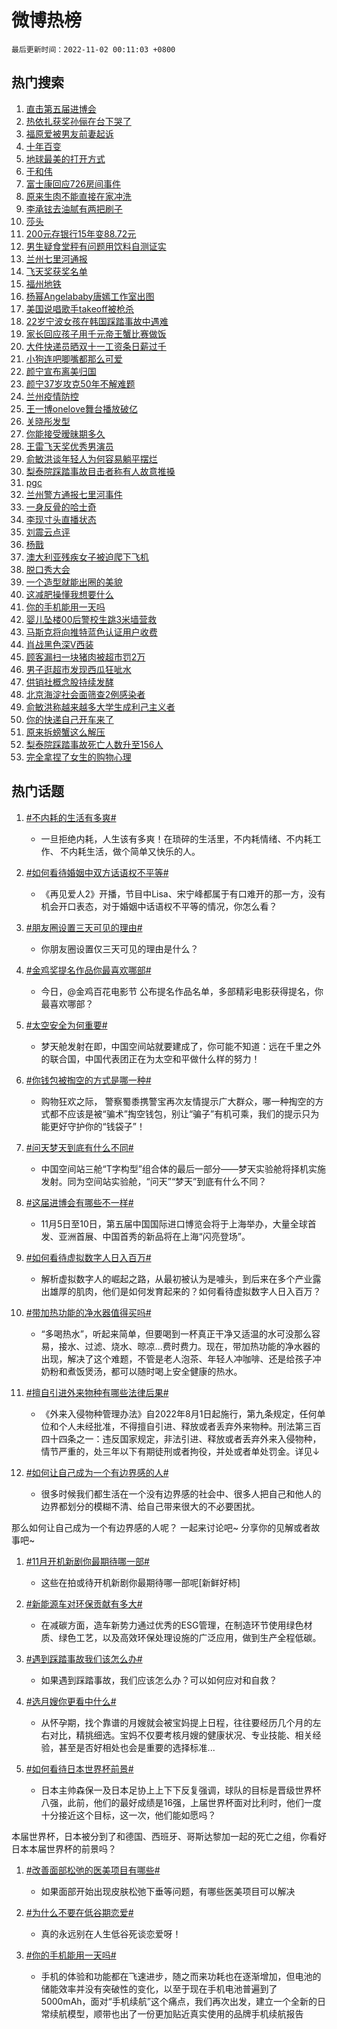 # 微博热榜

`最后更新时间：2022-11-02 00:11:03 +0800`

## 热门搜索

1. [直击第五届进博会](https://m.weibo.cn/search?containerid=100103type%3D1%26t%3D10%26q%3D%23%E7%9B%B4%E5%87%BB%E7%AC%AC%E4%BA%94%E5%B1%8A%E8%BF%9B%E5%8D%9A%E4%BC%9A%23&stream_entry_id=51&isnewpage=1&extparam=seat%3D1%26dgr%3D0%26c_type%3D51%26filter_type%3Drealtimehot%26pos%3D0%26cate%3D10103%26display_time%3D1667319061%26pre_seqid%3D1667319061431022726319&luicode=10000011&lfid=106003type%253D25%2526t%253D3%2526disable_hot%253D1%2526filter_type%253Drealtimehot)
1. [热依扎获奖孙俪在台下哭了](https://m.weibo.cn/search?containerid=100103type%3D1%26t%3D10%26q%3D%23%E7%83%AD%E4%BE%9D%E6%89%8E%E8%8E%B7%E5%A5%96%E5%AD%99%E4%BF%AA%E5%9C%A8%E5%8F%B0%E4%B8%8B%E5%93%AD%E4%BA%86%23&stream_entry_id=31&isnewpage=1&extparam=seat%3D1%26dgr%3D0%26c_type%3D31%26realpos%3D1%26filter_type%3Drealtimehot%26lcate%3D5001%26q%3D%2523%25E7%2583%25AD%25E4%25BE%259D%25E6%2589%258E%25E8%258E%25B7%25E5%25A5%2596%25E5%25AD%2599%25E4%25BF%25AA%25E5%259C%25A8%25E5%258F%25B0%25E4%25B8%258B%25E5%2593%25AD%25E4%25BA%2586%2523%26pos%3D0%26band_rank%3D1%26cate%3D0%26flag%3D1%26display_time%3D1667319061%26pre_seqid%3D1667319061431022726319&luicode=10000011&lfid=106003type%253D25%2526t%253D3%2526disable_hot%253D1%2526filter_type%253Drealtimehot)
1. [福原爱被男友前妻起诉](https://m.weibo.cn/search?containerid=100103type%3D1%26t%3D10%26q%3D%23%E7%A6%8F%E5%8E%9F%E7%88%B1%E8%A2%AB%E7%94%B7%E5%8F%8B%E5%89%8D%E5%A6%BB%E8%B5%B7%E8%AF%89%23&stream_entry_id=31&isnewpage=1&extparam=seat%3D1%26dgr%3D0%26c_type%3D31%26realpos%3D2%26filter_type%3Drealtimehot%26lcate%3D5001%26q%3D%2523%25E7%25A6%258F%25E5%258E%259F%25E7%2588%25B1%25E8%25A2%25AB%25E7%2594%25B7%25E5%258F%258B%25E5%2589%258D%25E5%25A6%25BB%25E8%25B5%25B7%25E8%25AF%2589%2523%26pos%3D1%26band_rank%3D2%26cate%3D0%26flag%3D1%26display_time%3D1667319061%26pre_seqid%3D1667319061431022726319&luicode=10000011&lfid=106003type%253D25%2526t%253D3%2526disable_hot%253D1%2526filter_type%253Drealtimehot)
1. [十年百变](https://m.weibo.cn/search?containerid=100103type%3D1%26t%3D10%26q%3D%23%E5%8D%81%E5%B9%B4%E7%99%BE%E5%8F%98%23&stream_entry_id=31&isnewpage=1&extparam=seat%3D1%26dgr%3D0%26c_type%3D31%26realpos%3D3%26filter_type%3Drealtimehot%26lcate%3D5001%26q%3D%2523%25E5%258D%2581%25E5%25B9%25B4%25E7%2599%25BE%25E5%258F%2598%2523%26pos%3D2%26band_rank%3D3%26cate%3D0%26flag%3D0%26display_time%3D1667319061%26pre_seqid%3D1667319061431022726319&luicode=10000011&lfid=106003type%253D25%2526t%253D3%2526disable_hot%253D1%2526filter_type%253Drealtimehot)
1. [地球最美的打开方式](https://m.weibo.cn/search?containerid=100103type%3D1%26t%3D10%26q%3D%23%E5%9C%B0%E7%90%83%E6%9C%80%E7%BE%8E%E7%9A%84%E6%89%93%E5%BC%80%E6%96%B9%E5%BC%8F%23&stream_entry_id=31&isnewpage=1&extparam=seat%3D1%26dgr%3D0%26c_type%3D31%26filter_type%3Drealtimehot%26lcate%3D5001%26adid%3D169857%26q%3D%2523%25E5%259C%25B0%25E7%2590%2583%25E6%259C%2580%25E7%25BE%258E%25E7%259A%2584%25E6%2589%2593%25E5%25BC%2580%25E6%2596%25B9%25E5%25BC%258F%2523%26pos%3D3%26band_rank%3D4%26topic_ad%3D1%26cate%3D0%26display_time%3D1667319061%26pre_seqid%3D1667319061431022726319&luicode=10000011&lfid=106003type%253D25%2526t%253D3%2526disable_hot%253D1%2526filter_type%253Drealtimehot)
1. [于和伟](https://m.weibo.cn/search?containerid=100103type%3D1%26t%3D10%26q%3D%E4%BA%8E%E5%92%8C%E4%BC%9F&stream_entry_id=31&isnewpage=1&extparam=seat%3D1%26dgr%3D0%26c_type%3D31%26realpos%3D4%26filter_type%3Drealtimehot%26lcate%3D5001%26q%3D%25E4%25BA%258E%25E5%2592%258C%25E4%25BC%259F%26pos%3D4%26band_rank%3D4%26cate%3D0%26flag%3D2%26display_time%3D1667319061%26pre_seqid%3D1667319061431022726319&luicode=10000011&lfid=106003type%253D25%2526t%253D3%2526disable_hot%253D1%2526filter_type%253Drealtimehot)
1. [富士康回应726房间事件](https://m.weibo.cn/search?containerid=100103type%3D1%26t%3D10%26q%3D%23%E5%AF%8C%E5%A3%AB%E5%BA%B7%E5%9B%9E%E5%BA%94726%E6%88%BF%E9%97%B4%E4%BA%8B%E4%BB%B6%23&stream_entry_id=31&isnewpage=1&extparam=seat%3D1%26dgr%3D0%26c_type%3D31%26realpos%3D5%26filter_type%3Drealtimehot%26lcate%3D5001%26q%3D%2523%25E5%25AF%258C%25E5%25A3%25AB%25E5%25BA%25B7%25E5%259B%259E%25E5%25BA%2594726%25E6%2588%25BF%25E9%2597%25B4%25E4%25BA%258B%25E4%25BB%25B6%2523%26pos%3D5%26band_rank%3D5%26cate%3D0%26flag%3D1%26display_time%3D1667319061%26pre_seqid%3D1667319061431022726319&luicode=10000011&lfid=106003type%253D25%2526t%253D3%2526disable_hot%253D1%2526filter_type%253Drealtimehot)
1. [原来生肉不能直接在家冲洗](https://m.weibo.cn/search?containerid=100103type%3D1%26t%3D10%26q%3D%23%E5%8E%9F%E6%9D%A5%E7%94%9F%E8%82%89%E4%B8%8D%E8%83%BD%E7%9B%B4%E6%8E%A5%E5%9C%A8%E5%AE%B6%E5%86%B2%E6%B4%97%23&stream_entry_id=31&isnewpage=1&extparam=seat%3D1%26dgr%3D0%26c_type%3D31%26realpos%3D6%26filter_type%3Drealtimehot%26lcate%3D5001%26q%3D%2523%25E5%258E%259F%25E6%259D%25A5%25E7%2594%259F%25E8%2582%2589%25E4%25B8%258D%25E8%2583%25BD%25E7%259B%25B4%25E6%258E%25A5%25E5%259C%25A8%25E5%25AE%25B6%25E5%2586%25B2%25E6%25B4%2597%2523%26pos%3D6%26band_rank%3D6%26cate%3D0%26flag%3D16%26display_time%3D1667319061%26pre_seqid%3D1667319061431022726319&luicode=10000011&lfid=106003type%253D25%2526t%253D3%2526disable_hot%253D1%2526filter_type%253Drealtimehot)
1. [李承铉去油腻有两把刷子](https://m.weibo.cn/search?containerid=100103type%3D1%26t%3D10%26q%3D%23%E6%9D%8E%E6%89%BF%E9%93%89%E5%8E%BB%E6%B2%B9%E8%85%BB%E6%9C%89%E4%B8%A4%E6%8A%8A%E5%88%B7%E5%AD%90%23&stream_entry_id=31&isnewpage=1&extparam=seat%3D1%26dgr%3D0%26c_type%3D31%26filter_type%3Drealtimehot%26lcate%3D5001%26adid%3D169888%26q%3D%2523%25E6%259D%258E%25E6%2589%25BF%25E9%2593%2589%25E5%258E%25BB%25E6%25B2%25B9%25E8%2585%25BB%25E6%259C%2589%25E4%25B8%25A4%25E6%258A%258A%25E5%2588%25B7%25E5%25AD%2590%2523%26pos%3D7%26band_rank%3D7%26topic_ad%3D1%26cate%3D0%26display_time%3D1667319061%26pre_seqid%3D1667319061431022726319&luicode=10000011&lfid=106003type%253D25%2526t%253D3%2526disable_hot%253D1%2526filter_type%253Drealtimehot)
1. [莎头](https://m.weibo.cn/search?containerid=100103type%3D1%26t%3D10%26q%3D%E8%8E%8E%E5%A4%B4&stream_entry_id=31&isnewpage=1&extparam=seat%3D1%26dgr%3D0%26c_type%3D31%26realpos%3D7%26filter_type%3Drealtimehot%26lcate%3D5001%26q%3D%25E8%258E%258E%25E5%25A4%25B4%26pos%3D8%26band_rank%3D7%26cate%3D0%26flag%3D1%26display_time%3D1667319061%26pre_seqid%3D1667319061431022726319&luicode=10000011&lfid=106003type%253D25%2526t%253D3%2526disable_hot%253D1%2526filter_type%253Drealtimehot)
1. [200元存银行15年变88.72元](https://m.weibo.cn/search?containerid=100103type%3D1%26t%3D10%26q%3D%23200%E5%85%83%E5%AD%98%E9%93%B6%E8%A1%8C15%E5%B9%B4%E5%8F%9888.72%E5%85%83%23&stream_entry_id=31&isnewpage=1&extparam=seat%3D1%26dgr%3D0%26c_type%3D31%26realpos%3D8%26filter_type%3Drealtimehot%26lcate%3D5001%26q%3D%2523200%25E5%2585%2583%25E5%25AD%2598%25E9%2593%25B6%25E8%25A1%258C15%25E5%25B9%25B4%25E5%258F%259888.72%25E5%2585%2583%2523%26pos%3D9%26band_rank%3D8%26cate%3D0%26flag%3D0%26display_time%3D1667319061%26pre_seqid%3D1667319061431022726319&luicode=10000011&lfid=106003type%253D25%2526t%253D3%2526disable_hot%253D1%2526filter_type%253Drealtimehot)
1. [男生疑食堂秤有问题用饮料自测证实](https://m.weibo.cn/search?containerid=100103type%3D1%26t%3D10%26q%3D%23%E7%94%B7%E7%94%9F%E7%96%91%E9%A3%9F%E5%A0%82%E7%A7%A4%E6%9C%89%E9%97%AE%E9%A2%98%E7%94%A8%E9%A5%AE%E6%96%99%E8%87%AA%E6%B5%8B%E8%AF%81%E5%AE%9E%23&stream_entry_id=31&isnewpage=1&extparam=seat%3D1%26dgr%3D0%26c_type%3D31%26realpos%3D9%26filter_type%3Drealtimehot%26lcate%3D5001%26q%3D%2523%25E7%2594%25B7%25E7%2594%259F%25E7%2596%2591%25E9%25A3%259F%25E5%25A0%2582%25E7%25A7%25A4%25E6%259C%2589%25E9%2597%25AE%25E9%25A2%2598%25E7%2594%25A8%25E9%25A5%25AE%25E6%2596%2599%25E8%2587%25AA%25E6%25B5%258B%25E8%25AF%2581%25E5%25AE%259E%2523%26pos%3D10%26band_rank%3D9%26cate%3D0%26flag%3D0%26display_time%3D1667319061%26pre_seqid%3D1667319061431022726319&luicode=10000011&lfid=106003type%253D25%2526t%253D3%2526disable_hot%253D1%2526filter_type%253Drealtimehot)
1. [兰州七里河通报](https://m.weibo.cn/search?containerid=100103type%3D1%26t%3D10%26q%3D%23%E5%85%B0%E5%B7%9E%E4%B8%83%E9%87%8C%E6%B2%B3%E9%80%9A%E6%8A%A5%23&stream_entry_id=31&isnewpage=1&extparam=seat%3D1%26dgr%3D0%26c_type%3D31%26realpos%3D10%26filter_type%3Drealtimehot%26lcate%3D5001%26q%3D%2523%25E5%2585%25B0%25E5%25B7%259E%25E4%25B8%2583%25E9%2587%258C%25E6%25B2%25B3%25E9%2580%259A%25E6%258A%25A5%2523%26pos%3D11%26band_rank%3D10%26cate%3D0%26flag%3D16%26display_time%3D1667319061%26pre_seqid%3D1667319061431022726319&luicode=10000011&lfid=106003type%253D25%2526t%253D3%2526disable_hot%253D1%2526filter_type%253Drealtimehot)
1. [飞天奖获奖名单](https://m.weibo.cn/search?containerid=100103type%3D1%26t%3D10%26q%3D%23%E9%A3%9E%E5%A4%A9%E5%A5%96%E8%8E%B7%E5%A5%96%E5%90%8D%E5%8D%95%23&stream_entry_id=31&isnewpage=1&extparam=seat%3D1%26dgr%3D0%26c_type%3D31%26realpos%3D11%26filter_type%3Drealtimehot%26lcate%3D5001%26q%3D%2523%25E9%25A3%259E%25E5%25A4%25A9%25E5%25A5%2596%25E8%258E%25B7%25E5%25A5%2596%25E5%2590%258D%25E5%258D%2595%2523%26pos%3D12%26band_rank%3D11%26cate%3D0%26flag%3D0%26display_time%3D1667319061%26pre_seqid%3D1667319061431022726319&luicode=10000011&lfid=106003type%253D25%2526t%253D3%2526disable_hot%253D1%2526filter_type%253Drealtimehot)
1. [福州地铁](https://m.weibo.cn/search?containerid=100103type%3D1%26t%3D10%26q%3D%E7%A6%8F%E5%B7%9E%E5%9C%B0%E9%93%81&stream_entry_id=31&isnewpage=1&extparam=seat%3D1%26dgr%3D0%26c_type%3D31%26realpos%3D12%26filter_type%3Drealtimehot%26lcate%3D5001%26q%3D%25E7%25A6%258F%25E5%25B7%259E%25E5%259C%25B0%25E9%2593%2581%26pos%3D13%26band_rank%3D12%26cate%3D0%26flag%3D1%26display_time%3D1667319061%26pre_seqid%3D1667319061431022726319&luicode=10000011&lfid=106003type%253D25%2526t%253D3%2526disable_hot%253D1%2526filter_type%253Drealtimehot)
1. [杨幂Angelababy唐嫣工作室出图](https://m.weibo.cn/search?containerid=100103type%3D1%26t%3D10%26q%3D%23%E6%9D%A8%E5%B9%82Angelababy%E5%94%90%E5%AB%A3%E5%B7%A5%E4%BD%9C%E5%AE%A4%E5%87%BA%E5%9B%BE%23&stream_entry_id=31&isnewpage=1&extparam=seat%3D1%26dgr%3D0%26c_type%3D31%26realpos%3D13%26filter_type%3Drealtimehot%26lcate%3D5001%26q%3D%2523%25E6%259D%25A8%25E5%25B9%2582Angelababy%25E5%2594%2590%25E5%25AB%25A3%25E5%25B7%25A5%25E4%25BD%259C%25E5%25AE%25A4%25E5%2587%25BA%25E5%259B%25BE%2523%26pos%3D14%26band_rank%3D13%26cate%3D0%26flag%3D0%26display_time%3D1667319061%26pre_seqid%3D1667319061431022726319&luicode=10000011&lfid=106003type%253D25%2526t%253D3%2526disable_hot%253D1%2526filter_type%253Drealtimehot)
1. [美国说唱歌手takeoff被枪杀](https://m.weibo.cn/search?containerid=100103type%3D1%26t%3D10%26q%3D%23%E7%BE%8E%E5%9B%BD%E8%AF%B4%E5%94%B1%E6%AD%8C%E6%89%8Btakeoff%E8%A2%AB%E6%9E%AA%E6%9D%80%23&stream_entry_id=31&isnewpage=1&extparam=seat%3D1%26dgr%3D0%26c_type%3D31%26realpos%3D14%26filter_type%3Drealtimehot%26lcate%3D5001%26q%3D%2523%25E7%25BE%258E%25E5%259B%25BD%25E8%25AF%25B4%25E5%2594%25B1%25E6%25AD%258C%25E6%2589%258Btakeoff%25E8%25A2%25AB%25E6%259E%25AA%25E6%259D%2580%2523%26pos%3D15%26band_rank%3D14%26cate%3D0%26flag%3D0%26display_time%3D1667319061%26pre_seqid%3D1667319061431022726319&luicode=10000011&lfid=106003type%253D25%2526t%253D3%2526disable_hot%253D1%2526filter_type%253Drealtimehot)
1. [22岁宁波女孩在韩国踩踏事故中遇难](https://m.weibo.cn/search?containerid=100103type%3D1%26t%3D10%26q%3D%2322%E5%B2%81%E5%AE%81%E6%B3%A2%E5%A5%B3%E5%AD%A9%E5%9C%A8%E9%9F%A9%E5%9B%BD%E8%B8%A9%E8%B8%8F%E4%BA%8B%E6%95%85%E4%B8%AD%E9%81%87%E9%9A%BE%23&stream_entry_id=31&isnewpage=1&extparam=seat%3D1%26dgr%3D0%26c_type%3D31%26realpos%3D15%26filter_type%3Drealtimehot%26lcate%3D5001%26q%3D%252322%25E5%25B2%2581%25E5%25AE%2581%25E6%25B3%25A2%25E5%25A5%25B3%25E5%25AD%25A9%25E5%259C%25A8%25E9%259F%25A9%25E5%259B%25BD%25E8%25B8%25A9%25E8%25B8%258F%25E4%25BA%258B%25E6%2595%2585%25E4%25B8%25AD%25E9%2581%2587%25E9%259A%25BE%2523%26pos%3D16%26band_rank%3D15%26cate%3D0%26flag%3D2%26display_time%3D1667319061%26pre_seqid%3D1667319061431022726319&luicode=10000011&lfid=106003type%253D25%2526t%253D3%2526disable_hot%253D1%2526filter_type%253Drealtimehot)
1. [家长回应孩子用千元帝王蟹比赛做饭](https://m.weibo.cn/search?containerid=100103type%3D1%26t%3D10%26q%3D%23%E5%AE%B6%E9%95%BF%E5%9B%9E%E5%BA%94%E5%AD%A9%E5%AD%90%E7%94%A8%E5%8D%83%E5%85%83%E5%B8%9D%E7%8E%8B%E8%9F%B9%E6%AF%94%E8%B5%9B%E5%81%9A%E9%A5%AD%23&stream_entry_id=31&isnewpage=1&extparam=seat%3D1%26dgr%3D0%26c_type%3D31%26realpos%3D16%26filter_type%3Drealtimehot%26lcate%3D5001%26q%3D%2523%25E5%25AE%25B6%25E9%2595%25BF%25E5%259B%259E%25E5%25BA%2594%25E5%25AD%25A9%25E5%25AD%2590%25E7%2594%25A8%25E5%258D%2583%25E5%2585%2583%25E5%25B8%259D%25E7%258E%258B%25E8%259F%25B9%25E6%25AF%2594%25E8%25B5%259B%25E5%2581%259A%25E9%25A5%25AD%2523%26pos%3D17%26band_rank%3D16%26cate%3D0%26flag%3D0%26display_time%3D1667319061%26pre_seqid%3D1667319061431022726319&luicode=10000011&lfid=106003type%253D25%2526t%253D3%2526disable_hot%253D1%2526filter_type%253Drealtimehot)
1. [大件快递员晒双十一工资条日薪过千](https://m.weibo.cn/search?containerid=100103type%3D1%26t%3D10%26q%3D%23%E5%A4%A7%E4%BB%B6%E5%BF%AB%E9%80%92%E5%91%98%E6%99%92%E5%8F%8C%E5%8D%81%E4%B8%80%E5%B7%A5%E8%B5%84%E6%9D%A1%E6%97%A5%E8%96%AA%E8%BF%87%E5%8D%83%23&stream_entry_id=31&isnewpage=1&extparam=seat%3D1%26dgr%3D0%26c_type%3D31%26realpos%3D17%26filter_type%3Drealtimehot%26lcate%3D5001%26q%3D%2523%25E5%25A4%25A7%25E4%25BB%25B6%25E5%25BF%25AB%25E9%2580%2592%25E5%2591%2598%25E6%2599%2592%25E5%258F%258C%25E5%258D%2581%25E4%25B8%2580%25E5%25B7%25A5%25E8%25B5%2584%25E6%259D%25A1%25E6%2597%25A5%25E8%2596%25AA%25E8%25BF%2587%25E5%258D%2583%2523%26pos%3D18%26band_rank%3D17%26cate%3D0%26flag%3D0%26display_time%3D1667319061%26pre_seqid%3D1667319061431022726319&luicode=10000011&lfid=106003type%253D25%2526t%253D3%2526disable_hot%253D1%2526filter_type%253Drealtimehot)
1. [小狗连吧唧嘴都那么可爱](https://m.weibo.cn/search?containerid=100103type%3D1%26t%3D10%26q%3D%23%E5%B0%8F%E7%8B%97%E8%BF%9E%E5%90%A7%E5%94%A7%E5%98%B4%E9%83%BD%E9%82%A3%E4%B9%88%E5%8F%AF%E7%88%B1%23&stream_entry_id=31&isnewpage=1&extparam=seat%3D1%26dgr%3D0%26c_type%3D31%26realpos%3D18%26filter_type%3Drealtimehot%26lcate%3D5001%26q%3D%2523%25E5%25B0%258F%25E7%258B%2597%25E8%25BF%259E%25E5%2590%25A7%25E5%2594%25A7%25E5%2598%25B4%25E9%2583%25BD%25E9%2582%25A3%25E4%25B9%2588%25E5%258F%25AF%25E7%2588%25B1%2523%26pos%3D19%26band_rank%3D18%26cate%3D0%26flag%3D0%26display_time%3D1667319061%26pre_seqid%3D1667319061431022726319&luicode=10000011&lfid=106003type%253D25%2526t%253D3%2526disable_hot%253D1%2526filter_type%253Drealtimehot)
1. [颜宁宣布离美归国](https://m.weibo.cn/search?containerid=100103type%3D1%26t%3D10%26q%3D%23%E9%A2%9C%E5%AE%81%E5%AE%A3%E5%B8%83%E7%A6%BB%E7%BE%8E%E5%BD%92%E5%9B%BD%23&stream_entry_id=31&isnewpage=1&extparam=seat%3D1%26dgr%3D0%26c_type%3D31%26realpos%3D19%26filter_type%3Drealtimehot%26lcate%3D5001%26q%3D%2523%25E9%25A2%259C%25E5%25AE%2581%25E5%25AE%25A3%25E5%25B8%2583%25E7%25A6%25BB%25E7%25BE%258E%25E5%25BD%2592%25E5%259B%25BD%2523%26pos%3D20%26band_rank%3D19%26cate%3D0%26flag%3D0%26display_time%3D1667319061%26pre_seqid%3D1667319061431022726319&luicode=10000011&lfid=106003type%253D25%2526t%253D3%2526disable_hot%253D1%2526filter_type%253Drealtimehot)
1. [颜宁37岁攻克50年不解难题](https://m.weibo.cn/search?containerid=100103type%3D1%26t%3D10%26q%3D%23%E9%A2%9C%E5%AE%8137%E5%B2%81%E6%94%BB%E5%85%8B50%E5%B9%B4%E4%B8%8D%E8%A7%A3%E9%9A%BE%E9%A2%98%23&stream_entry_id=31&isnewpage=1&extparam=seat%3D1%26dgr%3D0%26c_type%3D31%26realpos%3D20%26filter_type%3Drealtimehot%26lcate%3D5001%26q%3D%2523%25E9%25A2%259C%25E5%25AE%258137%25E5%25B2%2581%25E6%2594%25BB%25E5%2585%258B50%25E5%25B9%25B4%25E4%25B8%258D%25E8%25A7%25A3%25E9%259A%25BE%25E9%25A2%2598%2523%26pos%3D21%26band_rank%3D20%26cate%3D0%26flag%3D0%26display_time%3D1667319061%26pre_seqid%3D1667319061431022726319&luicode=10000011&lfid=106003type%253D25%2526t%253D3%2526disable_hot%253D1%2526filter_type%253Drealtimehot)
1. [兰州疫情防控](https://m.weibo.cn/search?containerid=100103type%3D1%26t%3D10%26q%3D%23%E5%85%B0%E5%B7%9E%E7%96%AB%E6%83%85%E9%98%B2%E6%8E%A7%23&stream_entry_id=31&isnewpage=1&extparam=seat%3D1%26dgr%3D0%26c_type%3D31%26realpos%3D21%26filter_type%3Drealtimehot%26lcate%3D5001%26q%3D%2523%25E5%2585%25B0%25E5%25B7%259E%25E7%2596%25AB%25E6%2583%2585%25E9%2598%25B2%25E6%258E%25A7%2523%26pos%3D22%26band_rank%3D21%26cate%3D0%26flag%3D1%26display_time%3D1667319061%26pre_seqid%3D1667319061431022726319&luicode=10000011&lfid=106003type%253D25%2526t%253D3%2526disable_hot%253D1%2526filter_type%253Drealtimehot)
1. [王一博onelove舞台播放破亿](https://m.weibo.cn/search?containerid=100103type%3D1%26t%3D10%26q%3D%23%E7%8E%8B%E4%B8%80%E5%8D%9Aonelove%E8%88%9E%E5%8F%B0%E6%92%AD%E6%94%BE%E7%A0%B4%E4%BA%BF%23&stream_entry_id=31&isnewpage=1&extparam=seat%3D1%26dgr%3D0%26c_type%3D31%26realpos%3D22%26filter_type%3Drealtimehot%26lcate%3D5001%26q%3D%2523%25E7%258E%258B%25E4%25B8%2580%25E5%258D%259Aonelove%25E8%2588%259E%25E5%258F%25B0%25E6%2592%25AD%25E6%2594%25BE%25E7%25A0%25B4%25E4%25BA%25BF%2523%26pos%3D23%26band_rank%3D22%26cate%3D0%26flag%3D1%26display_time%3D1667319061%26pre_seqid%3D1667319061431022726319&luicode=10000011&lfid=106003type%253D25%2526t%253D3%2526disable_hot%253D1%2526filter_type%253Drealtimehot)
1. [关晓彤发型](https://m.weibo.cn/search?containerid=100103type%3D1%26t%3D10%26q%3D%23%E5%85%B3%E6%99%93%E5%BD%A4%E5%8F%91%E5%9E%8B%23&stream_entry_id=31&isnewpage=1&extparam=seat%3D1%26dgr%3D0%26c_type%3D31%26realpos%3D23%26filter_type%3Drealtimehot%26lcate%3D5001%26q%3D%2523%25E5%2585%25B3%25E6%2599%2593%25E5%25BD%25A4%25E5%258F%2591%25E5%259E%258B%2523%26pos%3D24%26band_rank%3D23%26cate%3D0%26flag%3D0%26display_time%3D1667319061%26pre_seqid%3D1667319061431022726319&luicode=10000011&lfid=106003type%253D25%2526t%253D3%2526disable_hot%253D1%2526filter_type%253Drealtimehot)
1. [你能接受暧昧期多久](https://m.weibo.cn/search?containerid=100103type%3D1%26t%3D10%26q%3D%23%E4%BD%A0%E8%83%BD%E6%8E%A5%E5%8F%97%E6%9A%A7%E6%98%A7%E6%9C%9F%E5%A4%9A%E4%B9%85%23&stream_entry_id=31&isnewpage=1&extparam=seat%3D1%26dgr%3D0%26c_type%3D31%26realpos%3D24%26filter_type%3Drealtimehot%26lcate%3D5001%26q%3D%2523%25E4%25BD%25A0%25E8%2583%25BD%25E6%258E%25A5%25E5%258F%2597%25E6%259A%25A7%25E6%2598%25A7%25E6%259C%259F%25E5%25A4%259A%25E4%25B9%2585%2523%26pos%3D25%26band_rank%3D24%26cate%3D0%26flag%3D0%26display_time%3D1667319061%26pre_seqid%3D1667319061431022726319&luicode=10000011&lfid=106003type%253D25%2526t%253D3%2526disable_hot%253D1%2526filter_type%253Drealtimehot)
1. [王雷飞天奖优秀男演员](https://m.weibo.cn/search?containerid=100103type%3D1%26t%3D10%26q%3D%23%E7%8E%8B%E9%9B%B7%E9%A3%9E%E5%A4%A9%E5%A5%96%E4%BC%98%E7%A7%80%E7%94%B7%E6%BC%94%E5%91%98%23&stream_entry_id=31&isnewpage=1&extparam=seat%3D1%26dgr%3D0%26c_type%3D31%26realpos%3D25%26filter_type%3Drealtimehot%26lcate%3D5001%26q%3D%2523%25E7%258E%258B%25E9%259B%25B7%25E9%25A3%259E%25E5%25A4%25A9%25E5%25A5%2596%25E4%25BC%2598%25E7%25A7%2580%25E7%2594%25B7%25E6%25BC%2594%25E5%2591%2598%2523%26pos%3D26%26band_rank%3D25%26cate%3D0%26flag%3D0%26display_time%3D1667319061%26pre_seqid%3D1667319061431022726319&luicode=10000011&lfid=106003type%253D25%2526t%253D3%2526disable_hot%253D1%2526filter_type%253Drealtimehot)
1. [俞敏洪谈年轻人为何容易躺平摆烂](https://m.weibo.cn/search?containerid=100103type%3D1%26t%3D10%26q%3D%23%E4%BF%9E%E6%95%8F%E6%B4%AA%E8%B0%88%E5%B9%B4%E8%BD%BB%E4%BA%BA%E4%B8%BA%E4%BD%95%E5%AE%B9%E6%98%93%E8%BA%BA%E5%B9%B3%E6%91%86%E7%83%82%23&stream_entry_id=31&isnewpage=1&extparam=seat%3D1%26dgr%3D0%26c_type%3D31%26realpos%3D26%26filter_type%3Drealtimehot%26lcate%3D5001%26q%3D%2523%25E4%25BF%259E%25E6%2595%258F%25E6%25B4%25AA%25E8%25B0%2588%25E5%25B9%25B4%25E8%25BD%25BB%25E4%25BA%25BA%25E4%25B8%25BA%25E4%25BD%2595%25E5%25AE%25B9%25E6%2598%2593%25E8%25BA%25BA%25E5%25B9%25B3%25E6%2591%2586%25E7%2583%2582%2523%26pos%3D27%26band_rank%3D26%26cate%3D0%26flag%3D0%26display_time%3D1667319061%26pre_seqid%3D1667319061431022726319&luicode=10000011&lfid=106003type%253D25%2526t%253D3%2526disable_hot%253D1%2526filter_type%253Drealtimehot)
1. [梨泰院踩踏事故目击者称有人故意推搡](https://m.weibo.cn/search?containerid=100103type%3D1%26t%3D10%26q%3D%23%E6%A2%A8%E6%B3%B0%E9%99%A2%E8%B8%A9%E8%B8%8F%E4%BA%8B%E6%95%85%E7%9B%AE%E5%87%BB%E8%80%85%E7%A7%B0%E6%9C%89%E4%BA%BA%E6%95%85%E6%84%8F%E6%8E%A8%E6%90%A1%23&stream_entry_id=31&isnewpage=1&extparam=seat%3D1%26dgr%3D0%26c_type%3D31%26realpos%3D27%26filter_type%3Drealtimehot%26lcate%3D5001%26q%3D%2523%25E6%25A2%25A8%25E6%25B3%25B0%25E9%2599%25A2%25E8%25B8%25A9%25E8%25B8%258F%25E4%25BA%258B%25E6%2595%2585%25E7%259B%25AE%25E5%2587%25BB%25E8%2580%2585%25E7%25A7%25B0%25E6%259C%2589%25E4%25BA%25BA%25E6%2595%2585%25E6%2584%258F%25E6%258E%25A8%25E6%2590%25A1%2523%26pos%3D28%26band_rank%3D27%26cate%3D0%26flag%3D0%26display_time%3D1667319061%26pre_seqid%3D1667319061431022726319&luicode=10000011&lfid=106003type%253D25%2526t%253D3%2526disable_hot%253D1%2526filter_type%253Drealtimehot)
1. [pgc](https://m.weibo.cn/search?containerid=100103type%3D1%26t%3D10%26q%3Dpgc&stream_entry_id=31&isnewpage=1&extparam=seat%3D1%26dgr%3D0%26c_type%3D31%26realpos%3D28%26filter_type%3Drealtimehot%26lcate%3D5001%26q%3Dpgc%26pos%3D29%26band_rank%3D28%26cate%3D0%26flag%3D1%26display_time%3D1667319061%26pre_seqid%3D1667319061431022726319&luicode=10000011&lfid=106003type%253D25%2526t%253D3%2526disable_hot%253D1%2526filter_type%253Drealtimehot)
1. [兰州警方通报七里河事件](https://m.weibo.cn/search?containerid=100103type%3D1%26t%3D10%26q%3D%23%E5%85%B0%E5%B7%9E%E8%AD%A6%E6%96%B9%E9%80%9A%E6%8A%A5%E4%B8%83%E9%87%8C%E6%B2%B3%E4%BA%8B%E4%BB%B6%23&stream_entry_id=31&isnewpage=1&extparam=seat%3D1%26dgr%3D0%26c_type%3D31%26realpos%3D29%26filter_type%3Drealtimehot%26lcate%3D5001%26q%3D%2523%25E5%2585%25B0%25E5%25B7%259E%25E8%25AD%25A6%25E6%2596%25B9%25E9%2580%259A%25E6%258A%25A5%25E4%25B8%2583%25E9%2587%258C%25E6%25B2%25B3%25E4%25BA%258B%25E4%25BB%25B6%2523%26pos%3D30%26band_rank%3D29%26cate%3D0%26flag%3D1%26display_time%3D1667319061%26pre_seqid%3D1667319061431022726319&luicode=10000011&lfid=106003type%253D25%2526t%253D3%2526disable_hot%253D1%2526filter_type%253Drealtimehot)
1. [一身反骨的哈士奇](https://m.weibo.cn/search?containerid=100103type%3D1%26t%3D10%26q%3D%23%E4%B8%80%E8%BA%AB%E5%8F%8D%E9%AA%A8%E7%9A%84%E5%93%88%E5%A3%AB%E5%A5%87%23&stream_entry_id=31&isnewpage=1&extparam=seat%3D1%26dgr%3D0%26c_type%3D31%26realpos%3D30%26filter_type%3Drealtimehot%26lcate%3D5001%26q%3D%2523%25E4%25B8%2580%25E8%25BA%25AB%25E5%258F%258D%25E9%25AA%25A8%25E7%259A%2584%25E5%2593%2588%25E5%25A3%25AB%25E5%25A5%2587%2523%26pos%3D31%26band_rank%3D30%26cate%3D0%26flag%3D1%26display_time%3D1667319061%26pre_seqid%3D1667319061431022726319&luicode=10000011&lfid=106003type%253D25%2526t%253D3%2526disable_hot%253D1%2526filter_type%253Drealtimehot)
1. [李现寸头直播状态](https://m.weibo.cn/search?containerid=100103type%3D1%26t%3D10%26q%3D%23%E6%9D%8E%E7%8E%B0%E5%AF%B8%E5%A4%B4%E7%9B%B4%E6%92%AD%E7%8A%B6%E6%80%81%23&stream_entry_id=31&isnewpage=1&extparam=seat%3D1%26dgr%3D0%26c_type%3D31%26realpos%3D31%26filter_type%3Drealtimehot%26lcate%3D5001%26q%3D%2523%25E6%259D%258E%25E7%258E%25B0%25E5%25AF%25B8%25E5%25A4%25B4%25E7%259B%25B4%25E6%2592%25AD%25E7%258A%25B6%25E6%2580%2581%2523%26pos%3D32%26band_rank%3D31%26cate%3D0%26flag%3D0%26display_time%3D1667319061%26pre_seqid%3D1667319061431022726319&luicode=10000011&lfid=106003type%253D25%2526t%253D3%2526disable_hot%253D1%2526filter_type%253Drealtimehot)
1. [刘震云点评](https://m.weibo.cn/search?containerid=100103type%3D1%26t%3D10%26q%3D%E5%88%98%E9%9C%87%E4%BA%91%E7%82%B9%E8%AF%84&stream_entry_id=31&isnewpage=1&extparam=seat%3D1%26dgr%3D0%26c_type%3D31%26realpos%3D32%26filter_type%3Drealtimehot%26lcate%3D5001%26q%3D%25E5%2588%2598%25E9%259C%2587%25E4%25BA%2591%25E7%2582%25B9%25E8%25AF%2584%26pos%3D33%26band_rank%3D32%26cate%3D0%26flag%3D1%26display_time%3D1667319061%26pre_seqid%3D1667319061431022726319&luicode=10000011&lfid=106003type%253D25%2526t%253D3%2526disable_hot%253D1%2526filter_type%253Drealtimehot)
1. [杨戬](https://m.weibo.cn/search?containerid=100103type%3D1%26t%3D10%26q%3D%E6%9D%A8%E6%88%AC&stream_entry_id=31&isnewpage=1&extparam=seat%3D1%26dgr%3D0%26c_type%3D31%26realpos%3D33%26filter_type%3Drealtimehot%26lcate%3D5001%26q%3D%25E6%259D%25A8%25E6%2588%25AC%26pos%3D34%26band_rank%3D33%26cate%3D0%26flag%3D0%26display_time%3D1667319061%26pre_seqid%3D1667319061431022726319&luicode=10000011&lfid=106003type%253D25%2526t%253D3%2526disable_hot%253D1%2526filter_type%253Drealtimehot)
1. [澳大利亚残疾女子被迫爬下飞机](https://m.weibo.cn/search?containerid=100103type%3D1%26t%3D10%26q%3D%23%E6%BE%B3%E5%A4%A7%E5%88%A9%E4%BA%9A%E6%AE%8B%E7%96%BE%E5%A5%B3%E5%AD%90%E8%A2%AB%E8%BF%AB%E7%88%AC%E4%B8%8B%E9%A3%9E%E6%9C%BA%23&stream_entry_id=31&isnewpage=1&extparam=seat%3D1%26dgr%3D0%26c_type%3D31%26realpos%3D34%26filter_type%3Drealtimehot%26lcate%3D5001%26q%3D%2523%25E6%25BE%25B3%25E5%25A4%25A7%25E5%2588%25A9%25E4%25BA%259A%25E6%25AE%258B%25E7%2596%25BE%25E5%25A5%25B3%25E5%25AD%2590%25E8%25A2%25AB%25E8%25BF%25AB%25E7%2588%25AC%25E4%25B8%258B%25E9%25A3%259E%25E6%259C%25BA%2523%26pos%3D35%26band_rank%3D34%26cate%3D0%26flag%3D0%26display_time%3D1667319061%26pre_seqid%3D1667319061431022726319&luicode=10000011&lfid=106003type%253D25%2526t%253D3%2526disable_hot%253D1%2526filter_type%253Drealtimehot)
1. [脱口秀大会](https://m.weibo.cn/search?containerid=100103type%3D1%26t%3D10%26q%3D%E8%84%B1%E5%8F%A3%E7%A7%80%E5%A4%A7%E4%BC%9A&stream_entry_id=31&isnewpage=1&extparam=seat%3D1%26dgr%3D0%26c_type%3D31%26realpos%3D35%26filter_type%3Drealtimehot%26lcate%3D5001%26q%3D%25E8%2584%25B1%25E5%258F%25A3%25E7%25A7%2580%25E5%25A4%25A7%25E4%25BC%259A%26pos%3D36%26band_rank%3D35%26cate%3D0%26flag%3D0%26display_time%3D1667319061%26pre_seqid%3D1667319061431022726319&luicode=10000011&lfid=106003type%253D25%2526t%253D3%2526disable_hot%253D1%2526filter_type%253Drealtimehot)
1. [一个造型就能出圈的美貌](https://m.weibo.cn/search?containerid=100103type%3D1%26t%3D10%26q%3D%23%E4%B8%80%E4%B8%AA%E9%80%A0%E5%9E%8B%E5%B0%B1%E8%83%BD%E5%87%BA%E5%9C%88%E7%9A%84%E7%BE%8E%E8%B2%8C%23&stream_entry_id=31&isnewpage=1&extparam=seat%3D1%26dgr%3D0%26c_type%3D31%26realpos%3D36%26filter_type%3Drealtimehot%26lcate%3D5001%26q%3D%2523%25E4%25B8%2580%25E4%25B8%25AA%25E9%2580%25A0%25E5%259E%258B%25E5%25B0%25B1%25E8%2583%25BD%25E5%2587%25BA%25E5%259C%2588%25E7%259A%2584%25E7%25BE%258E%25E8%25B2%258C%2523%26pos%3D37%26band_rank%3D36%26cate%3D0%26flag%3D0%26display_time%3D1667319061%26pre_seqid%3D1667319061431022726319&luicode=10000011&lfid=106003type%253D25%2526t%253D3%2526disable_hot%253D1%2526filter_type%253Drealtimehot)
1. [这减肥操懂我想要什么](https://m.weibo.cn/search?containerid=100103type%3D1%26t%3D10%26q%3D%23%E8%BF%99%E5%87%8F%E8%82%A5%E6%93%8D%E6%87%82%E6%88%91%E6%83%B3%E8%A6%81%E4%BB%80%E4%B9%88%23&stream_entry_id=31&isnewpage=1&extparam=seat%3D1%26dgr%3D0%26c_type%3D31%26realpos%3D37%26filter_type%3Drealtimehot%26lcate%3D5001%26q%3D%2523%25E8%25BF%2599%25E5%2587%258F%25E8%2582%25A5%25E6%2593%258D%25E6%2587%2582%25E6%2588%2591%25E6%2583%25B3%25E8%25A6%2581%25E4%25BB%2580%25E4%25B9%2588%2523%26pos%3D38%26band_rank%3D37%26cate%3D0%26flag%3D1%26display_time%3D1667319061%26pre_seqid%3D1667319061431022726319&luicode=10000011&lfid=106003type%253D25%2526t%253D3%2526disable_hot%253D1%2526filter_type%253Drealtimehot)
1. [你的手机能用一天吗](https://m.weibo.cn/search?containerid=100103type%3D1%26t%3D10%26q%3D%23%E4%BD%A0%E7%9A%84%E6%89%8B%E6%9C%BA%E8%83%BD%E7%94%A8%E4%B8%80%E5%A4%A9%E5%90%97%23&stream_entry_id=31&isnewpage=1&extparam=seat%3D1%26dgr%3D0%26c_type%3D31%26realpos%3D38%26filter_type%3Drealtimehot%26lcate%3D5001%26q%3D%2523%25E4%25BD%25A0%25E7%259A%2584%25E6%2589%258B%25E6%259C%25BA%25E8%2583%25BD%25E7%2594%25A8%25E4%25B8%2580%25E5%25A4%25A9%25E5%2590%2597%2523%26pos%3D39%26band_rank%3D38%26cate%3D0%26flag%3D0%26display_time%3D1667319061%26pre_seqid%3D1667319061431022726319&luicode=10000011&lfid=106003type%253D25%2526t%253D3%2526disable_hot%253D1%2526filter_type%253Drealtimehot)
1. [婴儿坠楼00后警校生跳3米墙营救](https://m.weibo.cn/search?containerid=100103type%3D1%26t%3D10%26q%3D%23%E5%A9%B4%E5%84%BF%E5%9D%A0%E6%A5%BC00%E5%90%8E%E8%AD%A6%E6%A0%A1%E7%94%9F%E8%B7%B33%E7%B1%B3%E5%A2%99%E8%90%A5%E6%95%91%23&stream_entry_id=31&isnewpage=1&extparam=seat%3D1%26dgr%3D0%26c_type%3D31%26realpos%3D39%26filter_type%3Drealtimehot%26lcate%3D5001%26q%3D%2523%25E5%25A9%25B4%25E5%2584%25BF%25E5%259D%25A0%25E6%25A5%25BC00%25E5%2590%258E%25E8%25AD%25A6%25E6%25A0%25A1%25E7%2594%259F%25E8%25B7%25B33%25E7%25B1%25B3%25E5%25A2%2599%25E8%2590%25A5%25E6%2595%2591%2523%26pos%3D40%26band_rank%3D39%26cate%3D0%26flag%3D1%26display_time%3D1667319061%26pre_seqid%3D1667319061431022726319&luicode=10000011&lfid=106003type%253D25%2526t%253D3%2526disable_hot%253D1%2526filter_type%253Drealtimehot)
1. [马斯克将向推特蓝色认证用户收费](https://m.weibo.cn/search?containerid=100103type%3D1%26t%3D10%26q%3D%23%E9%A9%AC%E6%96%AF%E5%85%8B%E5%B0%86%E5%90%91%E6%8E%A8%E7%89%B9%E8%93%9D%E8%89%B2%E8%AE%A4%E8%AF%81%E7%94%A8%E6%88%B7%E6%94%B6%E8%B4%B9%23&stream_entry_id=31&isnewpage=1&extparam=seat%3D1%26dgr%3D0%26c_type%3D31%26realpos%3D40%26filter_type%3Drealtimehot%26lcate%3D5001%26q%3D%2523%25E9%25A9%25AC%25E6%2596%25AF%25E5%2585%258B%25E5%25B0%2586%25E5%2590%2591%25E6%258E%25A8%25E7%2589%25B9%25E8%2593%259D%25E8%2589%25B2%25E8%25AE%25A4%25E8%25AF%2581%25E7%2594%25A8%25E6%2588%25B7%25E6%2594%25B6%25E8%25B4%25B9%2523%26pos%3D41%26band_rank%3D40%26cate%3D0%26flag%3D0%26display_time%3D1667319061%26pre_seqid%3D1667319061431022726319&luicode=10000011&lfid=106003type%253D25%2526t%253D3%2526disable_hot%253D1%2526filter_type%253Drealtimehot)
1. [肖战黑色深V西装](https://m.weibo.cn/search?containerid=100103type%3D1%26t%3D10%26q%3D%23%E8%82%96%E6%88%98%E9%BB%91%E8%89%B2%E6%B7%B1V%E8%A5%BF%E8%A3%85%23&stream_entry_id=31&isnewpage=1&extparam=seat%3D1%26dgr%3D0%26c_type%3D31%26realpos%3D41%26filter_type%3Drealtimehot%26lcate%3D5001%26q%3D%2523%25E8%2582%2596%25E6%2588%2598%25E9%25BB%2591%25E8%2589%25B2%25E6%25B7%25B1V%25E8%25A5%25BF%25E8%25A3%2585%2523%26pos%3D42%26band_rank%3D41%26cate%3D0%26flag%3D0%26display_time%3D1667319061%26pre_seqid%3D1667319061431022726319&luicode=10000011&lfid=106003type%253D25%2526t%253D3%2526disable_hot%253D1%2526filter_type%253Drealtimehot)
1. [顾客漏扫一块猪肉被超市罚2万](https://m.weibo.cn/search?containerid=100103type%3D1%26t%3D10%26q%3D%23%E9%A1%BE%E5%AE%A2%E6%BC%8F%E6%89%AB%E4%B8%80%E5%9D%97%E7%8C%AA%E8%82%89%E8%A2%AB%E8%B6%85%E5%B8%82%E7%BD%9A2%E4%B8%87%23&stream_entry_id=31&isnewpage=1&extparam=seat%3D1%26dgr%3D0%26c_type%3D31%26realpos%3D42%26filter_type%3Drealtimehot%26lcate%3D5001%26q%3D%2523%25E9%25A1%25BE%25E5%25AE%25A2%25E6%25BC%258F%25E6%2589%25AB%25E4%25B8%2580%25E5%259D%2597%25E7%258C%25AA%25E8%2582%2589%25E8%25A2%25AB%25E8%25B6%2585%25E5%25B8%2582%25E7%25BD%259A2%25E4%25B8%2587%2523%26pos%3D43%26band_rank%3D42%26cate%3D0%26flag%3D1%26display_time%3D1667319061%26pre_seqid%3D1667319061431022726319&luicode=10000011&lfid=106003type%253D25%2526t%253D3%2526disable_hot%253D1%2526filter_type%253Drealtimehot)
1. [男子逛超市发现西瓜狂呲水](https://m.weibo.cn/search?containerid=100103type%3D1%26t%3D10%26q%3D%23%E7%94%B7%E5%AD%90%E9%80%9B%E8%B6%85%E5%B8%82%E5%8F%91%E7%8E%B0%E8%A5%BF%E7%93%9C%E7%8B%82%E5%91%B2%E6%B0%B4%23&stream_entry_id=31&isnewpage=1&extparam=seat%3D1%26dgr%3D0%26c_type%3D31%26realpos%3D43%26filter_type%3Drealtimehot%26lcate%3D5001%26q%3D%2523%25E7%2594%25B7%25E5%25AD%2590%25E9%2580%259B%25E8%25B6%2585%25E5%25B8%2582%25E5%258F%2591%25E7%258E%25B0%25E8%25A5%25BF%25E7%2593%259C%25E7%258B%2582%25E5%2591%25B2%25E6%25B0%25B4%2523%26pos%3D44%26band_rank%3D43%26cate%3D0%26flag%3D0%26display_time%3D1667319061%26pre_seqid%3D1667319061431022726319&luicode=10000011&lfid=106003type%253D25%2526t%253D3%2526disable_hot%253D1%2526filter_type%253Drealtimehot)
1. [供销社概念股持续发酵](https://m.weibo.cn/search?containerid=100103type%3D1%26t%3D10%26q%3D%23%E4%BE%9B%E9%94%80%E7%A4%BE%E6%A6%82%E5%BF%B5%E8%82%A1%E6%8C%81%E7%BB%AD%E5%8F%91%E9%85%B5%23&stream_entry_id=31&isnewpage=1&extparam=seat%3D1%26dgr%3D0%26c_type%3D31%26realpos%3D44%26filter_type%3Drealtimehot%26lcate%3D5001%26q%3D%2523%25E4%25BE%259B%25E9%2594%2580%25E7%25A4%25BE%25E6%25A6%2582%25E5%25BF%25B5%25E8%2582%25A1%25E6%258C%2581%25E7%25BB%25AD%25E5%258F%2591%25E9%2585%25B5%2523%26pos%3D45%26band_rank%3D44%26cate%3D0%26flag%3D0%26display_time%3D1667319061%26pre_seqid%3D1667319061431022726319&luicode=10000011&lfid=106003type%253D25%2526t%253D3%2526disable_hot%253D1%2526filter_type%253Drealtimehot)
1. [北京海淀社会面筛查2例感染者](https://m.weibo.cn/search?containerid=100103type%3D1%26t%3D10%26q%3D%23%E5%8C%97%E4%BA%AC%E6%B5%B7%E6%B7%80%E7%A4%BE%E4%BC%9A%E9%9D%A2%E7%AD%9B%E6%9F%A52%E4%BE%8B%E6%84%9F%E6%9F%93%E8%80%85%23&stream_entry_id=31&isnewpage=1&extparam=seat%3D1%26dgr%3D0%26c_type%3D31%26realpos%3D45%26filter_type%3Drealtimehot%26lcate%3D5001%26q%3D%2523%25E5%258C%2597%25E4%25BA%25AC%25E6%25B5%25B7%25E6%25B7%2580%25E7%25A4%25BE%25E4%25BC%259A%25E9%259D%25A2%25E7%25AD%259B%25E6%259F%25A52%25E4%25BE%258B%25E6%2584%259F%25E6%259F%2593%25E8%2580%2585%2523%26pos%3D46%26band_rank%3D45%26cate%3D0%26flag%3D0%26display_time%3D1667319061%26pre_seqid%3D1667319061431022726319&luicode=10000011&lfid=106003type%253D25%2526t%253D3%2526disable_hot%253D1%2526filter_type%253Drealtimehot)
1. [俞敏洪称越来越多大学生成利己主义者](https://m.weibo.cn/search?containerid=100103type%3D1%26t%3D10%26q%3D%23%E4%BF%9E%E6%95%8F%E6%B4%AA%E7%A7%B0%E8%B6%8A%E6%9D%A5%E8%B6%8A%E5%A4%9A%E5%A4%A7%E5%AD%A6%E7%94%9F%E6%88%90%E5%88%A9%E5%B7%B1%E4%B8%BB%E4%B9%89%E8%80%85%23&stream_entry_id=31&isnewpage=1&extparam=seat%3D1%26dgr%3D0%26c_type%3D31%26realpos%3D46%26filter_type%3Drealtimehot%26lcate%3D5001%26q%3D%2523%25E4%25BF%259E%25E6%2595%258F%25E6%25B4%25AA%25E7%25A7%25B0%25E8%25B6%258A%25E6%259D%25A5%25E8%25B6%258A%25E5%25A4%259A%25E5%25A4%25A7%25E5%25AD%25A6%25E7%2594%259F%25E6%2588%2590%25E5%2588%25A9%25E5%25B7%25B1%25E4%25B8%25BB%25E4%25B9%2589%25E8%2580%2585%2523%26pos%3D47%26band_rank%3D46%26cate%3D0%26flag%3D0%26display_time%3D1667319061%26pre_seqid%3D1667319061431022726319&luicode=10000011&lfid=106003type%253D25%2526t%253D3%2526disable_hot%253D1%2526filter_type%253Drealtimehot)
1. [你的快递自己开车来了](https://m.weibo.cn/search?containerid=100103type%3D1%26t%3D10%26q%3D%23%E4%BD%A0%E7%9A%84%E5%BF%AB%E9%80%92%E8%87%AA%E5%B7%B1%E5%BC%80%E8%BD%A6%E6%9D%A5%E4%BA%86%23&stream_entry_id=31&isnewpage=1&extparam=seat%3D1%26dgr%3D0%26c_type%3D31%26realpos%3D47%26filter_type%3Drealtimehot%26lcate%3D5001%26q%3D%2523%25E4%25BD%25A0%25E7%259A%2584%25E5%25BF%25AB%25E9%2580%2592%25E8%2587%25AA%25E5%25B7%25B1%25E5%25BC%2580%25E8%25BD%25A6%25E6%259D%25A5%25E4%25BA%2586%2523%26pos%3D48%26band_rank%3D47%26cate%3D0%26flag%3D0%26display_time%3D1667319061%26pre_seqid%3D1667319061431022726319&luicode=10000011&lfid=106003type%253D25%2526t%253D3%2526disable_hot%253D1%2526filter_type%253Drealtimehot)
1. [原来拆螃蟹这么解压](https://m.weibo.cn/search?containerid=100103type%3D1%26t%3D10%26q%3D%23%E5%8E%9F%E6%9D%A5%E6%8B%86%E8%9E%83%E8%9F%B9%E8%BF%99%E4%B9%88%E8%A7%A3%E5%8E%8B%23&stream_entry_id=31&isnewpage=1&extparam=seat%3D1%26dgr%3D0%26c_type%3D31%26realpos%3D48%26filter_type%3Drealtimehot%26lcate%3D5001%26q%3D%2523%25E5%258E%259F%25E6%259D%25A5%25E6%258B%2586%25E8%259E%2583%25E8%259F%25B9%25E8%25BF%2599%25E4%25B9%2588%25E8%25A7%25A3%25E5%258E%258B%2523%26pos%3D49%26band_rank%3D48%26cate%3D0%26flag%3D1%26display_time%3D1667319061%26pre_seqid%3D1667319061431022726319&luicode=10000011&lfid=106003type%253D25%2526t%253D3%2526disable_hot%253D1%2526filter_type%253Drealtimehot)
1. [梨泰院踩踏事故死亡人数升至156人](https://m.weibo.cn/search?containerid=100103type%3D1%26t%3D10%26q%3D%23%E6%A2%A8%E6%B3%B0%E9%99%A2%E8%B8%A9%E8%B8%8F%E4%BA%8B%E6%95%85%E6%AD%BB%E4%BA%A1%E4%BA%BA%E6%95%B0%E5%8D%87%E8%87%B3156%E4%BA%BA%23&stream_entry_id=31&isnewpage=1&extparam=seat%3D1%26dgr%3D0%26c_type%3D31%26realpos%3D49%26filter_type%3Drealtimehot%26lcate%3D5001%26q%3D%2523%25E6%25A2%25A8%25E6%25B3%25B0%25E9%2599%25A2%25E8%25B8%25A9%25E8%25B8%258F%25E4%25BA%258B%25E6%2595%2585%25E6%25AD%25BB%25E4%25BA%25A1%25E4%25BA%25BA%25E6%2595%25B0%25E5%258D%2587%25E8%2587%25B3156%25E4%25BA%25BA%2523%26pos%3D50%26band_rank%3D49%26cate%3D0%26flag%3D0%26display_time%3D1667319061%26pre_seqid%3D1667319061431022726319&luicode=10000011&lfid=106003type%253D25%2526t%253D3%2526disable_hot%253D1%2526filter_type%253Drealtimehot)
1. [完全拿捏了女生的购物心理](https://m.weibo.cn/search?containerid=100103type%3D1%26t%3D10%26q%3D%23%E5%AE%8C%E5%85%A8%E6%8B%BF%E6%8D%8F%E4%BA%86%E5%A5%B3%E7%94%9F%E7%9A%84%E8%B4%AD%E7%89%A9%E5%BF%83%E7%90%86%23&stream_entry_id=31&isnewpage=1&extparam=seat%3D1%26dgr%3D0%26c_type%3D31%26realpos%3D50%26filter_type%3Drealtimehot%26lcate%3D5001%26q%3D%2523%25E5%25AE%258C%25E5%2585%25A8%25E6%258B%25BF%25E6%258D%258F%25E4%25BA%2586%25E5%25A5%25B3%25E7%2594%259F%25E7%259A%2584%25E8%25B4%25AD%25E7%2589%25A9%25E5%25BF%2583%25E7%2590%2586%2523%26pos%3D51%26band_rank%3D50%26cate%3D0%26flag%3D0%26display_time%3D1667319061%26pre_seqid%3D1667319061431022726319&luicode=10000011&lfid=106003type%253D25%2526t%253D3%2526disable_hot%253D1%2526filter_type%253Drealtimehot)

## 热门话题

1. [#不内耗的生活有多爽#](https://m.weibo.cn/search?containerid=231522type%3D1%26t%3D10%26q%3D%23%E4%B8%8D%E5%86%85%E8%80%97%E7%9A%84%E7%94%9F%E6%B4%BB%E6%9C%89%E5%A4%9A%E7%88%BD%23&stream_entry_id=128&isnewpage=1&extparam=seat%3D1%26dgr%3D0%26c_type%3D128%26pos%3D1-0-0%26cate%3D5004%26unitid%3D1667272856970%26lcate%3D5004%26display_time%3D1667319063%26pre_seqid%3D16673190632700234758172&luicode=10000011&lfid=231648_-_4)
    - 一旦拒绝内耗，人生该有多爽！在琐碎的生活里，不内耗情绪、不内耗工作、 不内耗生活，做个简单又快乐的人。

1. [#如何看待婚姻中双方话语权不平等#](https://m.weibo.cn/search?containerid=231522type%3D1%26t%3D10%26q%3D%23%E5%A6%82%E4%BD%95%E7%9C%8B%E5%BE%85%E5%A9%9A%E5%A7%BB%E4%B8%AD%E5%8F%8C%E6%96%B9%E8%AF%9D%E8%AF%AD%E6%9D%83%E4%B8%8D%E5%B9%B3%E7%AD%89%23&stream_entry_id=128&isnewpage=1&extparam=seat%3D1%26dgr%3D0%26c_type%3D128%26pos%3D1-0-1%26cate%3D5004%26unitid%3D1667301654478%26lcate%3D5004%26display_time%3D1667319063%26pre_seqid%3D16673190632700234758172&luicode=10000011&lfid=231648_-_4)
    - 《再见爱人2》开播，节目中Lisa、宋宁峰都属于有口难开的那一方，没有机会开口表态，对于婚姻中话语权不平等的情况，你怎么看？

1. [#朋友圈设置三天可见的理由#](https://m.weibo.cn/search?containerid=231522type%3D1%26t%3D10%26q%3D%23%E6%9C%8B%E5%8F%8B%E5%9C%88%E8%AE%BE%E7%BD%AE%E4%B8%89%E5%A4%A9%E5%8F%AF%E8%A7%81%E7%9A%84%E7%90%86%E7%94%B1%23&stream_entry_id=128&isnewpage=1&extparam=seat%3D1%26dgr%3D0%26c_type%3D128%26pos%3D1-0-2%26cate%3D5004%26unitid%3D1667223038674%26lcate%3D5004%26display_time%3D1667319063%26pre_seqid%3D16673190632700234758172&luicode=10000011&lfid=231648_-_4)
    - 你朋友圈设置仅三天可见的理由是什么？

1. [#金鸡奖提名作品你最喜欢哪部#](https://m.weibo.cn/search?containerid=231522type%3D1%26t%3D10%26q%3D%23%E9%87%91%E9%B8%A1%E5%A5%96%E6%8F%90%E5%90%8D%E4%BD%9C%E5%93%81%E4%BD%A0%E6%9C%80%E5%96%9C%E6%AC%A2%E5%93%AA%E9%83%A8%23&stream_entry_id=128&isnewpage=1&extparam=seat%3D1%26dgr%3D0%26c_type%3D128%26pos%3D1-0-3%26cate%3D5004%26unitid%3D1667282454730%26lcate%3D5004%26display_time%3D1667319063%26pre_seqid%3D16673190632700234758172&luicode=10000011&lfid=231648_-_4)
    - 今日，@金鸡百花电影节 公布提名作品名单，多部精彩电影获得提名，你最喜欢哪部？

1. [#太空安全为何重要#](https://m.weibo.cn/search?containerid=231522type%3D1%26t%3D10%26q%3D%23%E5%A4%AA%E7%A9%BA%E5%AE%89%E5%85%A8%E4%B8%BA%E4%BD%95%E9%87%8D%E8%A6%81%23&stream_entry_id=128&isnewpage=1&extparam=seat%3D1%26dgr%3D0%26c_type%3D128%26pos%3D1-0-4%26cate%3D5004%26unitid%3D1667218827739%26lcate%3D5004%26display_time%3D1667319063%26pre_seqid%3D16673190632700234758172&luicode=10000011&lfid=231648_-_4)
    - 梦天舱发射在即，中国空间站就要建成了，你可能不知道：远在千里之外的联合国，中国代表团正在为太空和平做什么样的努力！

1. [#你钱包被掏空的方式是哪一种#](https://m.weibo.cn/search?containerid=231522type%3D1%26t%3D10%26q%3D%23%E4%BD%A0%E9%92%B1%E5%8C%85%E8%A2%AB%E6%8E%8F%E7%A9%BA%E7%9A%84%E6%96%B9%E5%BC%8F%E6%98%AF%E5%93%AA%E4%B8%80%E7%A7%8D%23&stream_entry_id=128&isnewpage=1&extparam=seat%3D1%26dgr%3D0%26c_type%3D128%26pos%3D1-0-5%26cate%3D5004%26unitid%3D1667286641111%26lcate%3D5004%26display_time%3D1667319063%26pre_seqid%3D16673190632700234758172&luicode=10000011&lfid=231648_-_4)
    - 购物狂欢之际， 警察蜀黍携警宝再次友情提示广大群众，哪一种掏空的方式都不应该是被“骗术”掏空钱包，别让“骗子”有机可乘，我们的提示只为能更好守护你的“钱袋子”！

1. [#问天梦天到底有什么不同#](https://m.weibo.cn/search?containerid=231522type%3D1%26t%3D10%26q%3D%23%E9%97%AE%E5%A4%A9%E6%A2%A6%E5%A4%A9%E5%88%B0%E5%BA%95%E6%9C%89%E4%BB%80%E4%B9%88%E4%B8%8D%E5%90%8C%23&stream_entry_id=128&isnewpage=1&extparam=seat%3D1%26dgr%3D0%26c_type%3D128%26pos%3D1-0-6%26cate%3D5004%26unitid%3D1667187943067%26lcate%3D5004%26display_time%3D1667319063%26pre_seqid%3D16673190632700234758172&luicode=10000011&lfid=231648_-_4)
    - 中国空间站三舱“T字构型”组合体的最后一部分——梦天实验舱将择机实施发射。同为空间站实验舱，“问天”“梦天”到底有什么不同？

1. [#这届进博会有哪些不一样#](https://m.weibo.cn/search?containerid=231522type%3D1%26t%3D10%26q%3D%23%E8%BF%99%E5%B1%8A%E8%BF%9B%E5%8D%9A%E4%BC%9A%E6%9C%89%E5%93%AA%E4%BA%9B%E4%B8%8D%E4%B8%80%E6%A0%B7%23&stream_entry_id=128&isnewpage=1&extparam=seat%3D1%26dgr%3D0%26c_type%3D128%26pos%3D1-0-7%26cate%3D5004%26unitid%3D1667261426169%26lcate%3D5004%26display_time%3D1667319063%26pre_seqid%3D16673190632700234758172&luicode=10000011&lfid=231648_-_4)
    - 11月5日至10日，第五届中国国际进口博览会将于上海举办，大量全球首发、亚洲首展、中国首秀的新品将在上海“闪亮登场”。

1. [#如何看待虚拟数字人日入百万#](https://m.weibo.cn/search?containerid=231522type%3D1%26t%3D10%26q%3D%23%E5%A6%82%E4%BD%95%E7%9C%8B%E5%BE%85%E8%99%9A%E6%8B%9F%E6%95%B0%E5%AD%97%E4%BA%BA%E6%97%A5%E5%85%A5%E7%99%BE%E4%B8%87%23&stream_entry_id=128&isnewpage=1&extparam=seat%3D1%26dgr%3D0%26c_type%3D128%26pos%3D1-0-8%26cate%3D5004%26unitid%3D1667295655578%26lcate%3D5004%26display_time%3D1667319063%26pre_seqid%3D16673190632700234758172&luicode=10000011&lfid=231648_-_4)
    - 解析虚拟数字人的崛起之路，从最初被认为是噱头，到后来在多个产业露出雄厚的肌肉，他们是如何发育起来的？如何看待虚拟数字人日入百万？

1. [#带加热功能的净水器值得买吗#](https://m.weibo.cn/search?containerid=231522type%3D1%26t%3D10%26q%3D%23%E5%B8%A6%E5%8A%A0%E7%83%AD%E5%8A%9F%E8%83%BD%E7%9A%84%E5%87%80%E6%B0%B4%E5%99%A8%E5%80%BC%E5%BE%97%E4%B9%B0%E5%90%97%23&stream_entry_id=128&isnewpage=1&extparam=seat%3D1%26dgr%3D0%26c_type%3D128%26pos%3D1-0-9%26cate%3D5004%26unitid%3D1667276440074%26lcate%3D5004%26display_time%3D1667319063%26pre_seqid%3D16673190632700234758172&luicode=10000011&lfid=231648_-_4)
    - “多喝热水”，听起来简单，但要喝到一杯真正干净又适温的水可没那么容易，接水、过滤、烧水、晾凉...费时费力。现在，带加热功能的净水器的出现，解决了这个难题，不管是老人泡茶、年轻人冲咖啡、还是给孩子冲奶粉和煮饭煲汤，都可以随时喝上安全健康的热水。

1. [#擅自引进外来物种有哪些法律后果#](https://m.weibo.cn/search?containerid=231522type%3D1%26t%3D10%26q%3D%23%E6%93%85%E8%87%AA%E5%BC%95%E8%BF%9B%E5%A4%96%E6%9D%A5%E7%89%A9%E7%A7%8D%E6%9C%89%E5%93%AA%E4%BA%9B%E6%B3%95%E5%BE%8B%E5%90%8E%E6%9E%9C%23&stream_entry_id=128&isnewpage=1&extparam=seat%3D1%26dgr%3D0%26c_type%3D128%26pos%3D1-0-10%26cate%3D5004%26unitid%3D1667286945088%26lcate%3D5004%26display_time%3D1667319063%26pre_seqid%3D16673190632700234758172&luicode=10000011&lfid=231648_-_4)
    - 《外来入侵物种管理办法》自2022年8月1日起施行，第九条规定，任何单位和个人未经批准，不得擅自引进、释放或者丢弃外来物种。刑法第三百四十四条之一：违反国家规定，非法引进、释放或者丢弃外来入侵物种，情节严重的，处三年以下有期徒刑或者拘役，并处或者单处罚金。详见↓

1. [#如何让自己成为一个有边界感的人#](https://m.weibo.cn/search?containerid=231522type%3D1%26t%3D10%26q%3D%23%E5%A6%82%E4%BD%95%E8%AE%A9%E8%87%AA%E5%B7%B1%E6%88%90%E4%B8%BA%E4%B8%80%E4%B8%AA%E6%9C%89%E8%BE%B9%E7%95%8C%E6%84%9F%E7%9A%84%E4%BA%BA%23&stream_entry_id=128&isnewpage=1&extparam=seat%3D1%26dgr%3D0%26c_type%3D128%26pos%3D1-0-11%26cate%3D5004%26unitid%3D1667307662777%26lcate%3D5004%26display_time%3D1667319063%26pre_seqid%3D16673190632700234758172&luicode=10000011&lfid=231648_-_4)
    - 很多时候我们都生活在一个没有边界感的社会中、很多人把自己和他人的边界都划分的模糊不清、给自己带来很大的不必要困扰。

那么如何让自己成为一个有边界感的人呢？
一起来讨论吧~
分享你的见解或者故事吧~

1. [#11月开机新剧你最期待哪一部#](https://m.weibo.cn/search?containerid=231522type%3D1%26t%3D10%26q%3D%2311%E6%9C%88%E5%BC%80%E6%9C%BA%E6%96%B0%E5%89%A7%E4%BD%A0%E6%9C%80%E6%9C%9F%E5%BE%85%E5%93%AA%E4%B8%80%E9%83%A8%23&stream_entry_id=128&isnewpage=1&extparam=seat%3D1%26dgr%3D0%26c_type%3D128%26pos%3D1-0-12%26cate%3D5004%26unitid%3D1667194232367%26lcate%3D5004%26display_time%3D1667319063%26pre_seqid%3D16673190632700234758172&luicode=10000011&lfid=231648_-_4)
    - 这些在拍或待开机新剧你最期待哪一部呢[新鲜好柿]

1. [#新能源车对环保贡献有多大#](https://m.weibo.cn/search?containerid=231522type%3D1%26t%3D10%26q%3D%23%E6%96%B0%E8%83%BD%E6%BA%90%E8%BD%A6%E5%AF%B9%E7%8E%AF%E4%BF%9D%E8%B4%A1%E7%8C%AE%E6%9C%89%E5%A4%9A%E5%A4%A7%23&stream_entry_id=128&isnewpage=1&extparam=seat%3D1%26dgr%3D0%26c_type%3D128%26pos%3D1-0-13%26cate%3D5004%26unitid%3D1667280945383%26lcate%3D5004%26display_time%3D1667319063%26pre_seqid%3D16673190632700234758172&luicode=10000011&lfid=231648_-_4)
    - 在减碳方面，造车新势力通过优秀的ESG管理，在制造环节使用绿色材质、绿色工艺，以及高效环保处理设施的广泛应用，做到生产全程低碳。

1. [#遇到踩踏事故我们该怎么办#](https://m.weibo.cn/search?containerid=231522type%3D1%26t%3D10%26q%3D%23%E9%81%87%E5%88%B0%E8%B8%A9%E8%B8%8F%E4%BA%8B%E6%95%85%E6%88%91%E4%BB%AC%E8%AF%A5%E6%80%8E%E4%B9%88%E5%8A%9E%23&stream_entry_id=128&isnewpage=1&extparam=seat%3D1%26dgr%3D0%26c_type%3D128%26pos%3D1-0-14%26cate%3D5004%26unitid%3D1667220330821%26lcate%3D5004%26display_time%3D1667319063%26pre_seqid%3D16673190632700234758172&luicode=10000011&lfid=231648_-_4)
    - 如果遇到踩踏事故，我们应该怎么办？可以如何应对和自救？

1. [#选月嫂你更看中什么#](https://m.weibo.cn/search?containerid=231522type%3D1%26t%3D10%26q%3D%23%E9%80%89%E6%9C%88%E5%AB%82%E4%BD%A0%E6%9B%B4%E7%9C%8B%E4%B8%AD%E4%BB%80%E4%B9%88%23&stream_entry_id=128&isnewpage=1&extparam=seat%3D1%26dgr%3D0%26c_type%3D128%26pos%3D1-0-15%26cate%3D5004%26unitid%3D1667301054889%26lcate%3D5004%26display_time%3D1667319063%26pre_seqid%3D16673190632700234758172&luicode=10000011&lfid=231648_-_4)
    - 从怀孕期，找个靠谱的月嫂就会被宝妈提上日程，往往要经历几个月的左右对比，精挑细选。宝妈不仅要考核月嫂的健康状况、专业技能、相关经验，甚至是否好相处也会是重要的选择标准...

1. [#如何看待日本世界杯前景#](https://m.weibo.cn/search?containerid=231522type%3D1%26t%3D10%26q%3D%23%E5%A6%82%E4%BD%95%E7%9C%8B%E5%BE%85%E6%97%A5%E6%9C%AC%E4%B8%96%E7%95%8C%E6%9D%AF%E5%89%8D%E6%99%AF%23&stream_entry_id=128&isnewpage=1&extparam=seat%3D1%26dgr%3D0%26c_type%3D128%26pos%3D1-0-16%26cate%3D5004%26unitid%3D1667294458660%26lcate%3D5004%26display_time%3D1667319063%26pre_seqid%3D16673190632700234758172&luicode=10000011&lfid=231648_-_4)
    - 日本主帅森保一及日本足协上上下下反复强调，球队的目标是晋级世界杯八强，此前，他们的最好成绩是16强，上届世界杯面对比利时，他们一度十分接近这个目标，这一次，他们能如愿吗？

本届世界杯，日本被分到了和德国、西班牙、哥斯达黎加一起的死亡之组，你看好日本本届世界杯的前景吗？

1. [#改善面部松弛的医美项目有哪些#](https://m.weibo.cn/search?containerid=231522type%3D1%26t%3D10%26q%3D%23%E6%94%B9%E5%96%84%E9%9D%A2%E9%83%A8%E6%9D%BE%E5%BC%9B%E7%9A%84%E5%8C%BB%E7%BE%8E%E9%A1%B9%E7%9B%AE%E6%9C%89%E5%93%AA%E4%BA%9B%23&stream_entry_id=128&isnewpage=1&extparam=seat%3D1%26dgr%3D0%26c_type%3D128%26pos%3D1-0-17%26cate%3D5004%26unitid%3D1667269832192%26lcate%3D5004%26display_time%3D1667319063%26pre_seqid%3D16673190632700234758172&luicode=10000011&lfid=231648_-_4)
    - 如果面部开始出现皮肤松弛下垂等问题，有哪些医美项目可以解决

1. [#为什么不要在低谷期恋爱#](https://m.weibo.cn/search?containerid=231522type%3D1%26t%3D10%26q%3D%23%E4%B8%BA%E4%BB%80%E4%B9%88%E4%B8%8D%E8%A6%81%E5%9C%A8%E4%BD%8E%E8%B0%B7%E6%9C%9F%E6%81%8B%E7%88%B1%23&stream_entry_id=128&isnewpage=1&extparam=seat%3D1%26dgr%3D0%26c_type%3D128%26pos%3D1-0-18%26cate%3D5004%26unitid%3D1667283643201%26lcate%3D5004%26display_time%3D1667319063%26pre_seqid%3D16673190632700234758172&luicode=10000011&lfid=231648_-_4)
    - 真的永远别在人生低谷死谈恋爱呀！

1. [#你的手机能用一天吗#](https://m.weibo.cn/search?containerid=231522type%3D1%26t%3D10%26q%3D%23%E4%BD%A0%E7%9A%84%E6%89%8B%E6%9C%BA%E8%83%BD%E7%94%A8%E4%B8%80%E5%A4%A9%E5%90%97%23&stream_entry_id=128&isnewpage=1&extparam=seat%3D1%26dgr%3D0%26c_type%3D128%26pos%3D1-0-19%26cate%3D5004%26unitid%3D1667299549185%26lcate%3D5004%26display_time%3D1667319063%26pre_seqid%3D16673190632700234758172&luicode=10000011&lfid=231648_-_4)
    - 手机的体验和功能都在飞速进步，随之而来功耗也在逐渐增加，但电池的储能效率并没有突破性的变化，以至于现在手机电池普遍到了5000mAh，面对“手机续航”这个痛点，我们再次出发，建立一个全新的日常续航模型，顺带也出了一份更加贴近真实使用的品牌手机续航报告

